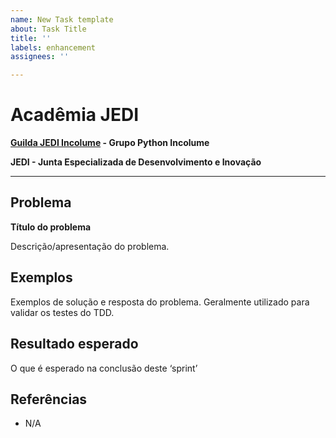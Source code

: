 ```yaml
---
name: New Task template
about: Task Title
title: ''
labels: enhancement
assignees: ''

---
```


# Acadêmia JEDI

**[Guilda JEDI Incolume](https://discord.gg/eBNamXVtBW) - Grupo Python Incolume**

**JEDI - Junta Especializada de Desenvolvimento e Inovação**

---

## Problema

**Título do problema**

Descrição/apresentação do problema.

## Exemplos

Exemplos de solução e resposta do problema. Geralmente utilizado para validar os testes do TDD.

## Resultado esperado

O que é esperado na conclusão deste ‘sprint’

## Referências

 - N/A
